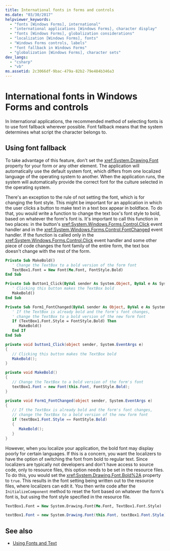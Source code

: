 ```yaml
---
title: International fonts in forms and controls
ms.date: "03/30/2017"
helpviewer_keywords: 
  - "fonts [Windows Forms], international"
  - "international applications [Windows Forms], character display"
  - "fonts [Windows Forms], globalization considerations"
  - "localization [Windows Forms], fonts"
  - "Windows Forms controls, labels"
  - "font fallback in Windows Forms"
  - "globalization [Windows Forms], character sets"
dev_langs: 
  - "csharp"
  - "vb"
ms.assetid: 2c3066df-9bac-479a-82b2-79e484b346a3
---
```

# International fonts in Windows Forms and controls

In International applications, the recommended method of selecting fonts is to use font fallback wherever possible. Font fallback means that the system determines what script the character belongs to.

## Using font fallback

To take advantage of this feature, don't set the <xref:System.Drawing.Font> property for your form or any other element. The application will automatically use the default system font, which differs from one localized language of the operating system to another. When the application runs, the system will automatically provide the correct font for the culture selected in the operating system.

There's an exception to the rule of not setting the font, which is for changing the font style. This might be important for an application in which the user clicks a button to make text in a text box appear in boldface. To do that, you would write a function to change the text box's font style to bold, based on whatever the form's font is. It's important to call this function in two places: in the button's <xref:System.Windows.Forms.Control.Click> event handler and in the <xref:System.Windows.Forms.Control.FontChanged> event handler. If the function is called only in the <xref:System.Windows.Forms.Control.Click> event handler and some other piece of code changes the font family of the entire form, the text box doesn't change with the rest of the form.

```vb
Private Sub MakeBold()
   ' Change the TextBox to a bold version of the form font
   TextBox1.Font = New Font(Me.Font, FontStyle.Bold)
End Sub

Private Sub Button1_Click(ByVal sender As System.Object, ByVal e As System.EventArgs) Handles Button1.Click
   ' Clicking this button makes the TextBox bold
   MakeBold()
End Sub

Private Sub Form1_FontChanged(ByVal sender As Object, ByVal e As System.EventArgs) Handles MyBase.FontChanged
   ' If the TextBox is already bold and the form's font changes,
   ' change the TextBox to a bold version of the new form font
   If (TextBox1.Font.Style = FontStyle.Bold) Then
      MakeBold()
   End If
End Sub
```

```csharp
private void button1_Click(object sender, System.EventArgs e)
{
   // Clicking this button makes the TextBox bold
   MakeBold();
}

private void MakeBold()
{
   // Change the TextBox to a bold version of the form's font
   textBox1.Font = new Font(this.Font, FontStyle.Bold);
}

private void Form1_FontChanged(object sender, System.EventArgs e)
{
   // If the TextBox is already bold and the form's font changes,
   // change the TextBox to a bold version of the new form font
   if (textBox1.Font.Style == FontStyle.Bold)
   {
      MakeBold();
   }
}
```

However, when you localize your application, the bold font may display poorly for certain languages. If this is a concern, you want the localizers to have the option of switching the font from bold to regular text. Since localizers are typically not developers and don't have access to source code, only to resource files, this option needs to be set in the resource files. To do this, you would set the <xref:System.Drawing.Font.Bold%2A> property to `true`. This results in the font setting being written out to the resource files, where localizers can edit it. You then write code after the `InitializeComponent` method to reset the font based on whatever the form's font is, but using the font style specified in the resource file.

```vb
TextBox1.Font = New System.Drawing.Font(Me.Font, TextBox1.Font.Style)
```

```csharp
textBox1.Font = new System.Drawing.Font(this.Font, textBox1.Font.Style);
```
  
## See also

- [Using Fonts and Text](using-fonts-and-text.md)
